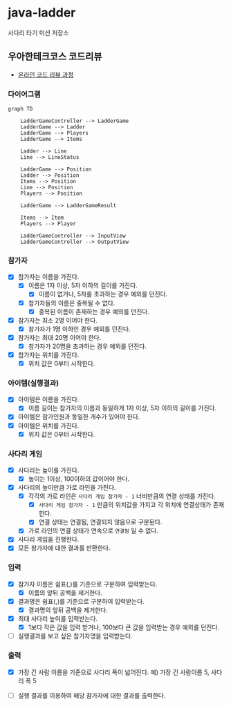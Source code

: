 # java-ladder

사다리 타기 미션 저장소

## 우아한테크코스 코드리뷰

- [온라인 코드 리뷰 과정](https://github.com/woowacourse/woowacourse-docs/blob/master/maincourse/README.md)

### 다이어그램

```mermaid
graph TD

    LadderGameController --> LadderGame
    LadderGame --> Ladder
    LadderGame --> Players
    LadderGame --> Items

    Ladder --> Line
    Line --> LineStatus

    LadderGame --> Position
    Ladder --> Position
    Items --> Position
    Line --> Position
    Players --> Position

    LadderGame --> LadderGameResult

    Items --> Item
    Players --> Player

    LadderGameController --> InputView
    LadderGameController --> OutputView

```

### 참가자

- [x] 참가자는 이름을 가진다.
    - [x] 이름은 1자 이상, 5자 이하의 길이를 가진다.
        - [x] 이름이 없거나, 5자를 초과하는 경우 예외를 던진다.
    - [x] 참가자들의 이름은 중복될 수 없다.
        - [x] 중복된 이름이 존재하는 경우 예외를 던진다.
- [x] 참가자는 최소 2명 이어야 한다.
    - [x] 참가자가 1명 이하인 경우 예외를 던진다.
- [x] 참가자는 최대 20명 이어야 한다.
    - [x] 참가자가 20명을 초과하는 경우 예외를 던진다.
- [x] 참가자는 위치를 가진다.
    - [x] 위치 값은 0부터 시작한다.

### 아이템(실행결과)

- [x] 아이템은 이름을 가진다.
    - [x] 이름 길이는 참가자의 이름과 동일하게 1자 이상, 5자 이하의 길이를 가진다.
- [x] 아이템은 참가인원과 동일한 개수가 있어야 한다.
- [x] 아이템은 위치를 가진다.
    - [x] 위치 값은 0부터 시작한다.

### 사다리 게임

- [x] 사다리는 높이를 가진다.
    - [x] 높이는 1이상, 100이하의 값이어야 한다.
- [x] 사다리의 높이만큼 가로 라인을 가진다.
    - [x] 각각의 가로 라인은 `사다리 게임 참가자 - 1` 너비만큼의 연결 상태를 가진다.
        - [x] `사다리 게임 참가자 - 1` 만큼의 위치값을 가지고 각 위치에 연결상태가 존재한다.
        - [x] 연결 상태는 연결됨, 연결되지 않음으로 구분된다.
    - [x] 가로 라인의 연결 상태가 연속으로 `연결됨` 일 수 없다.
- [x] 사다리 게임을 진행한다.
- [x] 모든 참가자에 대한 결과를 반환한다.

### 입력

- [x] 참가자 이름은 쉼표(,)를 기준으로 구분하여 입력받는다.
    - [x] 이름의 앞뒤 공백을 제거한다.
- [x] 결과명은 쉼표(,)를 기준으로 구분하여 입력받는다.
    - [x] 결과명의 앞뒤 공백을 제거한다.
- [x] 최대 사다리 높이를 입력받는다.
    - [x] 1보다 작은 값을 입력 받거나, 100보다 큰 값을 입력받는 경우 예외를 던진다.
- [ ] 실행결과를 보고 싶은 참가자명을 입력받는다.

### 출력

- [x] 가장 긴 사람 이름을 기준으로 사다리 폭이 넓어진다. 예) 가장 긴 사람이름 5, 사다리 폭 5
- [ ] 실행 결과를 이용하여 해당 참가자에 대한 결과를 출력한다.


